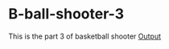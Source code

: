 # B-ball-shooter-3
This is the part 3 of basketball shooter
[Output]("https://jotham123.github.io/B-ball-shooter-3/")
